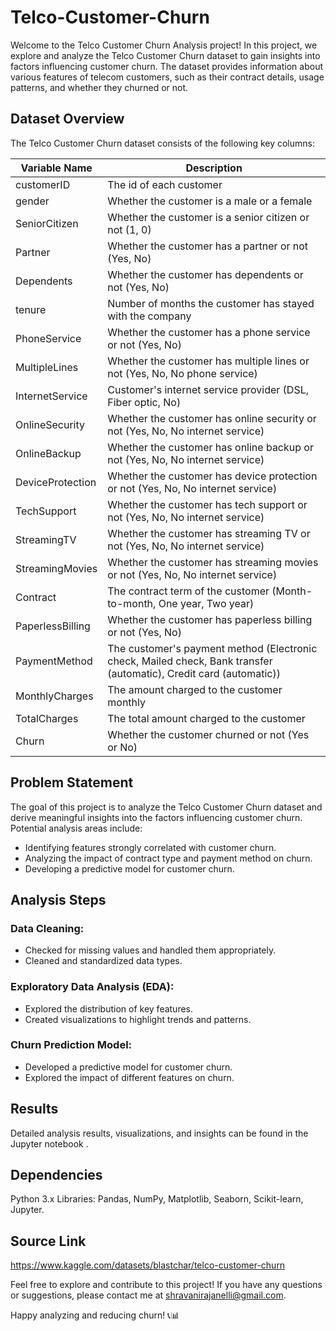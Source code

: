 # Telco-Customer-Churn
Welcome to the Telco Customer Churn Analysis project! In this project, we explore and analyze the Telco Customer Churn dataset to gain insights into factors influencing customer churn. The dataset provides information about various features of telecom customers, such as their contract details, usage patterns, and whether they churned or not.

## Dataset Overview
The Telco Customer Churn dataset consists of the following key columns:

| **Variable Name** | **Description** |
|--|--|
|customerID | The id of each customer|
|gender |Whether the customer is a male or a female |
|SeniorCitizen |Whether the customer is a senior citizen or not (1, 0) |
|Partner |Whether the customer has a partner or not (Yes, No) |
|Dependents |Whether the customer has dependents or not (Yes, No) |
|tenure |Number of months the customer has stayed with the company |
|PhoneService |Whether the customer has a phone service or not (Yes, No) |
|MultipleLines |Whether the customer has multiple lines or not (Yes, No, No phone service) |
|InternetService |Customer's internet service provider (DSL, Fiber optic, No) |
|OnlineSecurity |Whether the customer has online security or not (Yes, No, No internet service) |
|OnlineBackup |Whether the customer has online backup or not (Yes, No, No internet service) |
|DeviceProtection |Whether the customer has device protection or not (Yes, No, No internet service) |
|TechSupport |Whether the customer has tech support or not (Yes, No, No internet service) |
|StreamingTV |Whether the customer has streaming TV or not (Yes, No, No internet service) |
|StreamingMovies |Whether the customer has streaming movies or not (Yes, No, No internet service) |
|Contract |The contract term of the customer (Month-to-month, One year, Two year)|
|PaperlessBilling |Whether the customer has paperless billing or not (Yes, No)|
|PaymentMethod |The customer's payment method (Electronic check, Mailed check, Bank transfer (automatic), Credit card (automatic))|
|MonthlyCharges |The amount charged to the customer monthly|
|TotalCharges |The total amount charged to the customer|
|Churn |Whether the customer churned or not (Yes or No)|

## Problem Statement
The goal of this project is to analyze the Telco Customer Churn dataset and derive meaningful insights into the factors influencing customer churn. Potential analysis areas include:

* Identifying features strongly correlated with customer churn.
* Analyzing the impact of contract type and payment method on churn.
* Developing a predictive model for customer churn.
  
## Analysis Steps
### Data Cleaning:
* Checked for missing values and handled them appropriately.
* Cleaned and standardized data types.
### Exploratory Data Analysis (EDA):
* Explored the distribution of key features.
* Created visualizations to highlight trends and patterns.
### Churn Prediction Model:
* Developed a predictive model for customer churn.
* Explored the impact of different features on churn.
  
## Results
Detailed analysis results, visualizations, and insights can be found in the Jupyter notebook .

## Dependencies
Python 3.x
Libraries: Pandas, NumPy, Matplotlib, Seaborn, Scikit-learn, Jupyter.

## Source Link
https://www.kaggle.com/datasets/blastchar/telco-customer-churn

Feel free to explore and contribute to this project! If you have any questions or suggestions, please contact me at shravanirajanelli@gmail.com.

Happy analyzing and reducing churn! 📞📊
